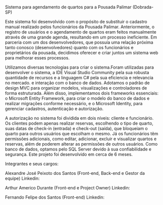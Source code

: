 Sistema para agendamento de quartos para a Pousada Palimar 
(Dobrada-SP)


Este sistema foi desenvolvido com o propósito de substituir o cadastro manual realizado pelos funcionários da Pousada Palimar. 
Anteriormente, o registro de usuários e o agendamento de quartos eram feitos manualmente através de uma grande agenda, resultando em um processo ineficiente. 
Em parceria com um dos desenvolvedores, que possuía uma relação próxima tanto conosco (desenvolvedores) quanto com os funcionários e proprietários da pousada, 
decidimos oferecer e criar juntos um sistema web para melhorar esses processos.

Utilizamos diversas tecnologias para criar o sistema.Foram utilizadas para desenvolver o sistema, a IDE Visual Studio Community pela sua robusta quantidade de recursos
e a linguagem C# pela sua eficiencia e relevancia no mercado.
e interação com o banco de dados. Adotamos o padrão de design MVC para organizar modelos, visualizações e controladores de forma estruturada. Além disso, implementamos dois frameworks essenciais:
o Microsoft Entity Framework, para criar o modelo do banco de dados e realizar migrações conforme necessário, e o Microsoft Identity, para gerenciar cadastros, autenticação e autorização.

A autorização no sistema foi dividida em dois níveis: cliente e funcionário. Os clientes podem apenas realizar reservas, escolhendo o tipo de quarto, suas datas de check-in (entrada) e check-out (saída), 
que bloqueiam o quarto para outros usuários que escolham o mesmo. Já os funcionários têm permissões adicionais, como editar, adicionar, excluir e visualizar quartos e reservas, além de poderem
alterar as permissões de outros usuários.
Como banco de dados, optamos pelo SQL Server devido à sua confiabilidade e segurança.
Este projeto foi desenvolvido em cerca de 6 meses.

Integrantes e seus cargos:

Alexandre José Peixoto dos Santos (Front-end, Back-end e Gestor da equipe)
Linkedin:

Arthur Americo Durante (Front-end e Project Owner)
Linkedin:

Fernando Felipe dos Santos (Front-end)
Linkedin:
